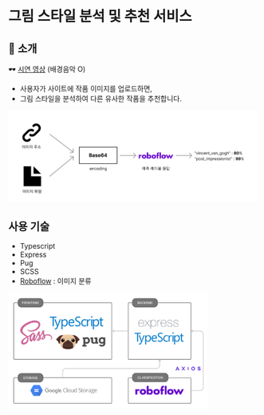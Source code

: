 # 그림 스타일 분석 및 추천 서비스

## 🎨 소개

🕶️ [시연 영상](https://youtu.be/e7e1J4ztMN8?feature=shared) (배경음악 O)

- 사용자가 사이트에 작품 이미지를 업로드하면,
- 그림 스타일을 분석하여 다른 유사한
  작품을 추천합니다.

<img width="500px" src="주요기능설명.png" alt="사용자가 이미지 주소나 파일을 업로드하면, 이를 base64로 인코딩하여 Roboflow에 전달한다. Roboflow에서 예측 레이블을 받으면, 동일한 레이블을 가진 유사한 이미지를 사용자에게 보여준다." />

## 사용 기술

- Typescript
- Express
- Pug
- SCSS
- [Roboflow](https://roboflow.com/) : 이미지 분류

<img width="400px" src="기술스택.png" alt="프론트엔드, 백엔드, 저장소, 이미지 분류에 사용한 기술을 설명" />
